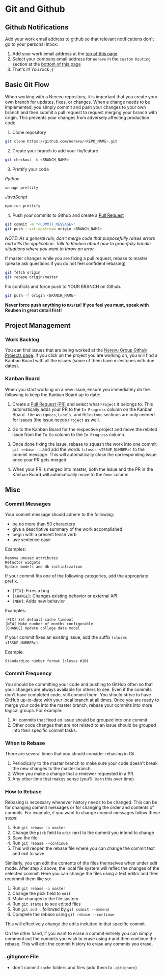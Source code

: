 # Git and Github

## Github Notifications

Add your work email address to github so that relevant notifications don't go to your personal inbox:

1. Add your work email address at the [top of this page](https://github.com/settings/emails)
2. Select your company email address for `nerevu` in the `Custom Routing` section at the [bottom of this page](https://github.com/settings/notifications)
3. That's it! You rock ;)

## Basic Git Flow

When working with a Nerevu repository, it is important that you create your own branch for updates, fixes, or changes. When a change needs to be implemented, you simply commit and push your changes to your own branch and then submit a pull request to request merging your branch with origin. This prevents your changes from adversely affecting production code.

1. Clone repository

```bash
git clone https://github.com/nerevu/<REPO_NAME>.git
```

2. Create your branch to add your fix/feature

```bash
git checkout -b <BRANCH_NAME>
```

3. Prettify your code

*Python*

```bash
manage prettify
```

*JavaScript*

```bash
npm run prettify
```

4. Push your commits to Github and create a [Pull Request](https://help.github.com/en/github/collaborating-with-issues-and-pull-requests/creating-a-pull-request)

```bash
git commit -m "<COMMIT_MESSAGE>"
git push --set-upstream origin <BRANCH_NAME>
```

*NOTE: As a general rule, don't merge code that purposefully raises errors and kills the application. Talk to Reuben about how to gracefully handle situations where you want to throw an error.*

If master changes while you are fixing a pull request, rebase to master (please ask questions if you do not feel confident rebasing)

```bash
git fetch origin
git rebase origin/master
```

Fix conflicts and force push to YOUR BRANCH on Github.

```bash
git push -f origin <BRANCH_NAME>
```

**Never force push anything to `MASTER`! If you feel you must, speak with Reuben in great detail first!**

## Project Management

### Work Backlog

You can find issues that are being worked at the [Nerevu Group Github Projects page](https://github.com/orgs/nerevu/projects). If you click on the project you are working on, you will find a Kanban Board with all the issues (some of them have milestones with due dates).

### Kanban Board

When you start working on a new issue, ensure you immediately do the following to keep the Kanban Board up to date:

1. Create a [Pull Request (PR)](https://help.github.com/en/github/collaborating-with-issues-and-pull-requests/creating-a-pull-request) and select what `Project` it belongs to. This automatically adds your PR to the `In Progress` column on the Kanban Board. The `Assignees`, `Labels`, and `Milestone` sections are only needed for issues (the issue needs `Project` as well.

2. Go to the Kanban Board for the respective project and move the related issue from the `To Do` column to the `In Progress` column.

3. Once done fixing the issue, rebase to squash the work into one commit `git rebase -i` and add the words `(closes <ISSUE_NUMBER>)` to the commit message. This will automatically close the corresponding issue once your PR gets merged.

4. When your PR is merged into master, both the Issue and the PR in the Kanban Board will automatically move to the `Done` column.

## Misc

### Commit Messages

Your commit message should adhere to the following:

- be no more than 50 characters
- give a descriptive summary of the work accomplished
- begin with a present tense verb
- use sentence case

Examples:

```text
Remove unused attributes
Refactor widgets
Update models and db initialization
```

If your commit fits one of the following categories, add the appropriate prefix.

- `[FIX]`: Fixes a bug
- `[CHANGE]`: Changes existing behavior or external API
- `[NEW]`: Adds new behavior

Examples:

```text
[FIX] Set default cache timeout
[NEW] Make number of months configurable
[CHANGE] Update college data model
```

If your commit fixes an existing issue, add the suffix `(closes <ISSUE_NUMBER>)`.

Example:

```text
Standardize number format (closes #10)
```

### Commit Frequency

You should be committing your code and pushing to GitHub often so that your changes are always available for others to see. Even if the commits don't have completed code, still commit them. You should strive to have GitHub up-to-date with your local branch at all times. Once you are ready to merge your code into the master branch, rebase your commits into more logical groups. For example:

1. All commits that fixed an issue should be grouped into one commit.
2. Other code changes that are not related to an issue should be grouped into their specific commit tasks.

### When to Rebase

There are several times that you should consider rebasing in Git.

1. Periodically to the master branch to make sure your code doesn't break the new changes to the master branch.
2. When you make a change that a reviewer requested in a PR.
3. Any other time that makes sense (you'll learn this over time)

### How to Rebase

Rebasing is necessary whenever history needs to be changed. This can be for changing commit messages or for changing the order and contents of commits. For example, if you want to change commit messages follow these steps:

1. Run `git rebase -i master`
2. Change the `pick` field to `edit` next to the commit you intend to change
3. Save the file
4. Run `git rebase --continue`
5. This will reopen the rebase file where you can change the commit text and exit to save

Similarly, you can edit the contents of the files themselves when under edit mode. After step 2 above, the local file system will reflec the changes of the selected commit. Here you can change the files using a text editor and then recommit them like so:

1. Run `git rebase -i master`
2. Change the pick field to `edit`
3. Make changes to the file system
4. Run `git status` to see edited files
5. Run `git add .` followed by `git commit --ammend`
6. Complete the rebase using `git rebase --continue`

This will effectively change the edits included in that specific commit.

On the other hand, if you want to erase a commit entirely you can simply comment out the commits you wish to erase using `#` and then continue the rebase. This will edit the commit history to erase any commits you erase.

### .gitignore File

- don't commit `cache` folders and files (add them to `.gitignore`)
